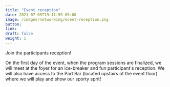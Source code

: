 ```yaml
---
title: "Event reception"
date: 2021-07-05T19:11:59-05:00
image: /images/networking/event-reception.png
button: 
link: 
draft: false
weight: 1
---
```


Join the participants reception! 

On the first day of the event, when the program sessions are finalized, we will meet at the foyer for an ice-breaker and fun participant's reception. We will also have access to the Part Bar (located upstairs of the event floor) where we will play and show our sporty sprit!